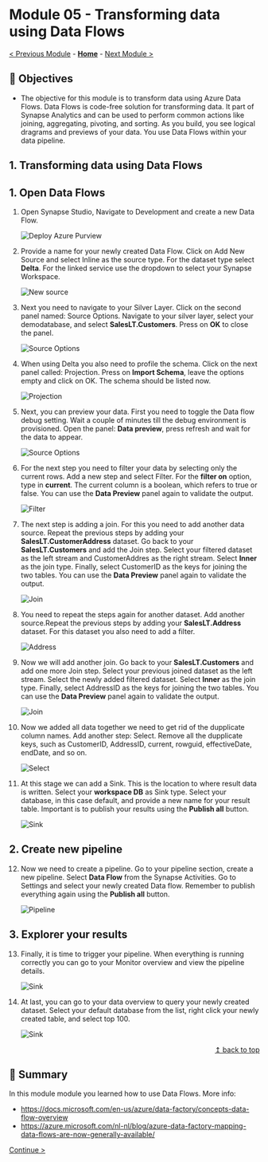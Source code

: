 # Module 05 - Transforming data using Data Flows

[< Previous Module](../module04/module04.md) - **[Home](../README.md)** - [Next Module >](../module06/module06.md)

## :dart: Objectives

* The objective for this module is to transform data using Azure Data Flows. Data Flows is code-free solution for transforming data. It part of Synapse Analytics and can be used to perform common actions like joining, aggregating, pivoting, and sorting. As you build, you see logical dragrams and previews of your data. You use Data Flows within your data pipeline.

## 1. Transforming data using Data Flows

## 1. Open Data Flows

1. Open Synapse Studio, Navigate to Development and create a new Data Flow.

    ![Deploy Azure Purview](../module05/screen01.png)

2. Provide a name for your newly created Data Flow. Click on Add New Source and select Inline as the source type. For the dataset type select **Delta**. For the linked service use the dropdown to select your Synapse Workspace.

    ![New source](../module05/screen02.png)

3. Next you need to navigate to your Silver Layer. Click on the second panel named: Source Options. Navigate to your silver layer, select your demodatabase, and select **SalesLT.Customers**. Press on **OK** to close the panel.

    ![Source Options](../module05/screen03.png)

4. When using Delta you also need to profile the schema. Click on the next panel called: Projection. Press on **Import Schema**, leave the options empty and click on OK. The schema should be listed now.

    ![Projection](../module05/screen05.png)

5. Next, you can preview your data. First you need to toggle the Data flow debug setting. Wait a couple of minutes till the debug environment is provisioned. Open the panel: **Data preview**, press refresh and wait for the data to appear.

    ![Source Options](../module05/screen04.png)

6. For the next step you need to filter your data by selecting only the current rows. Add a new step and select Filter. For the **filter on** option, type in **current**. The current column is a boolean, which refers to true or false. You can use the **Data Preview** panel again to validate the output.

    ![Filter](../module05/screen07.png)

7. The next step is adding a join. For this you need to add another data source. Repeat the previous steps by adding your **SalesLT.CustomerAddress** dataset. Go back to your **SalesLT.Customers** and add the Join step. Select your filtered dataset as the left stream and CustomerAddres as the right stream. Select **Inner** as the join type. Finally, select CustomerID as the keys for joining the two tables. You can use the **Data Preview** panel again to validate the output.

    ![Join](../module05/screen08.png)

8. You need to repeat the steps again for another dataset. Add another source.Repeat the previous steps by adding your **SalesLT.Address** dataset. For this dataset you also need to add a filter.

    ![Address](../module05/screen10.png)

9. Now we will add another join. Go back to your **SalesLT.Customers** and add one more Join step. Select your previous joined dataset as the left stream. Select the newly added filtered dataset. Select **Inner** as the join type. Finally, select AddressID as the keys for joining the two tables. You can use the **Data Preview** panel again to validate the output.

    ![Join](../module05/screen11.png)

10. Now we added all data together we need to get rid of the dupplicate column names. Add another step: Select. Remove all the dupplicate keys, such as CustomerID, AddressID, current, rowguid, effectiveDate, endDate, and so on.

    ![Select](../module05/screen12.png)

11. At this stage we can add a Sink. This is the location to where result data is written. Select your **workspace DB** as Sink type. Select your database, in this case default, and provide a new name for your result table. Important is to publish your results using the **Publish all** button.

    ![Sink](../module05/screen13.png)

## 2. Create new pipeline

12. Now we need to create a pipeline. Go to your pipeline section, create a new pipeline. Select **Data Flow** from the Synapse Activities. Go to Settings and select your newly created Data flow. Remember to publish everything again using the **Publish all** button.

    ![Pipeline](../module05/screen14.png)

## 3. Explorer your results

13. Finally, it is time to trigger your pipeline. When everything is running correctly you can go to your Monitor overview and view the pipeline details.

    ![Sink](../module05/screen15.png)

14. At last, you can go to your data overview to query your newly created dataset. Select your default database from the list, right click your newly created table, and select top 100.

    ![Sink](../module05/screen16.png)


<div align="right"><a href="#module-05---transforming-data-using-data-flows">↥ back to top</a></div>

## :tada: Summary

In this module module you learned how to use Data Flows. More info:

- https://docs.microsoft.com/en-us/azure/data-factory/concepts-data-flow-overview
- https://azure.microsoft.com/nl-nl/blog/azure-data-factory-mapping-data-flows-are-now-generally-available/

[Continue >](../module06/module06.md)